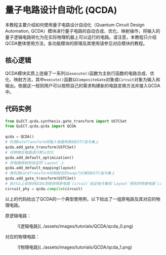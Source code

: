 # 量子电路设计自动化 (QCDA)

本教程主要介绍如何使用量子电路设计自动化（Quantum Circuit Design Automation, QCDA）模块进行量子电路的自动合成、优化、映射操作，将输入的量子逻辑电路转化为在实际物理机器上可以运行的电路。请注意，本教程只介绍QCDA整体使用方法，各功能模块的原理及其使用请参见对应模块的教程。

## 核心逻辑

QCDA模块实质上连缀了一系列以`execute()`函数为主执行函数的电路合成、优化、映射方法，其中`execute()`函数以`CompositeGate`对象或`Circuit`对象为输入和输出。依据这一规则用户可以按照自己的需求构建新的电路变换方法并接入QCDA中。

## 代码实例

``` python
from QuICT.qcda.synthesis.gate_transform import USTCSet
from QuICT.qcda.qcda import QCDA

qcda = QCDA()
# 利用GateTransform将输入电路转换到USTC指令集上
qcda.add_gate_transform(USTCSet)
# 对转换后电路进行默认优化
qcda.add_default_optimization()
# 将电路映射到给定的`Layout`上
qcda.add_default_mapping(layout)
# 再利用GateTransform将映射后的swap门分解到USTC指令集上
qcda.add_gate_transform(USTCSet)
# 执行以上安排的QCDA流程获得原电路`circuit`给定指令集和`Layout`得到的物理电路`circuit_phy`
circuit_phy = qcda.compile(circuit)
```

以上的代码给出了QCDA的一个典型使用例，以下给出了一组原电路及其对应的物理电路。

原逻辑电路：

<figure markdown>
![逻辑电路](../assets/images/tutorials/QCDA/qcda_0.png)
</figure>

对应的物理电路：

<figure markdown>
![物理电路](../assets/images/tutorials/QCDA/qcda_1.png)
</figure>
